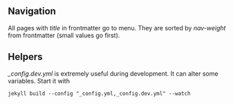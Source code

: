 Navigation
---
All pages with *title* in frontmatter go to menu. They are sorted by *nav-weight* from frontmatter (small values go first).

Helpers
---
*_config.dev.yml* is extremely useful during development. It can alter some variables. Start it with
```
jekyll build --config "_config.yml,_config.dev.yml" --watch
```
